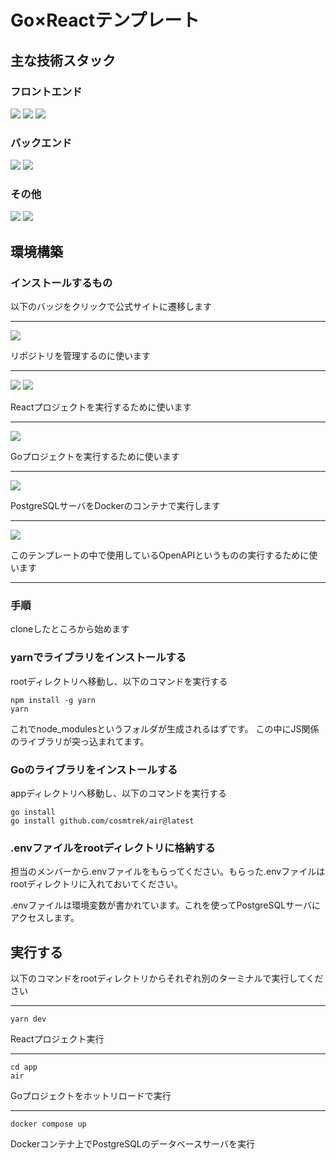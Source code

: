 # Go×Reactテンプレート
## 主な技術スタック
### フロントエンド
[<img src="https://img.shields.io/badge/-React-0050E3.svg?logo=React&style=flat">](https://git-scm.com/downloads)
[<img src="https://img.shields.io/badge/-Vite-001050.svg?logo=vite&style=flat">](https://git-scm.com/downloads)
[<img src="https://img.shields.io/badge/-TypeScript-2050A0.svg?logo=TypeScript&style=flat">](https://git-scm.com/downloads)

### バックエンド
[<img src="https://img.shields.io/badge/-Go-202224.svg?logo=go&style=flat">](https://go.dev/doc/install)
[<img src="https://img.shields.io/badge/-Gin-FFFFFF.svg?logo=gin&style=flat">](https://git-scm.com/downloads)

### その他
[<img src="https://img.shields.io/badge/-PostgreSQL-101010.svg?logo=postgresql&style=flat">](https://git-scm.com/downloads)
[<img src="https://img.shields.io/badge/-OpenAPI-FFFFFF.svg?logo=openapiinitiative&style=flat">](https://git-scm.com/downloads)

## 環境構築
### インストールするもの
以下のバッジをクリックで公式サイトに遷移します

---
[<img src="https://img.shields.io/badge/-Git-000000.svg?logo=git&style=flat">](https://git-scm.com/downloads)

リポジトリを管理するのに使います

---

[<img src="https://img.shields.io/badge/-Node.js-131828.svg?logo=nodedotjs&style=flat">](https://nodejs.org/en/download/package-manager)
[<img src="https://img.shields.io/badge/-Yarn-131828.svg?logo=yarn&style=flat">](https://nodejs.org/en/download/package-manager)

Reactプロジェクトを実行するために使います

---

[<img src="https://img.shields.io/badge/-Go-202224.svg?logo=go&style=flat">](https://go.dev/doc/install)

Goプロジェクトを実行するために使います

---

[<img src="https://img.shields.io/badge/-Docker-202731.svg?logo=docker&style=flat">](https://docs.docker.com/engine/install/)

PostgreSQLサーバをDockerのコンテナで実行します

---

[<img src="https://img.shields.io/badge/-OpenJDK-555555.svg?logo=openjdk&style=flat">](https://jdk.java.net/)

このテンプレートの中で使用しているOpenAPIというものの実行するために使います

---

### 手順

cloneしたところから始めます

### yarnでライブラリをインストールする
rootディレクトリへ移動し、以下のコマンドを実行する
```
npm install -g yarn
yarn
```
これでnode_modulesというフォルダが生成されるはずです。
この中にJS関係のライブラリが突っ込まれてます。

### Goのライブラリをインストールする
appディレクトリへ移動し、以下のコマンドを実行する
```
go install
go install github.com/cosmtrek/air@latest
```

### .envファイルをrootディレクトリに格納する
担当のメンバーから.envファイルをもらってください。もらった.envファイルはrootディレクトリに入れておいてください。

.envファイルは環境変数が書かれています。これを使ってPostgreSQLサーバにアクセスします。

## 実行する
以下のコマンドをrootディレクトリからそれぞれ別のターミナルで実行してください

---
```
yarn dev
```
Reactプロジェクト実行

---
```
cd app
air
```
Goプロジェクトをホットリロードで実行

---
```
docker compose up
```

Dockerコンテナ上でPostgreSQLのデータベースサーバを実行
